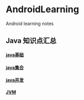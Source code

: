 # AndroidLearning
Android learning notes

## Java 知识点汇总

  #### [java基础](https://github.com/fei244611/AndroidLearning/blob/master/java/Java基础.md)

  #### [java集合](https://github.com/fei244611/AndroidLearning/blob/master/java/Java集合.md)
  
  #### [java并发](https://github.com/fei244611/AndroidLearning/blob/master/java/Java并发.md)
  
  #### [JVM](https://github.com/fei244611/AndroidLearning/blob/master/java/JVM.md)
  
